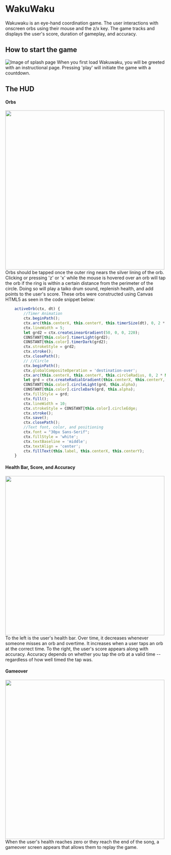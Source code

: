 # WakuWaku

Wakuwaku is an eye-hand coordination game. The user interactions with onscreen orbs using their mouse and the z/x key. The game tracks and displays the user's score, duration of gameplay, and accuracy. 

## How to start the game

![Image of splash page](https://i.imgur.com/ehkjykl.png)
When you first load Wakuwaku, you will be greeted with an instructional page. Pressing 'play' will initiate the game with a countdown.

## The HUD
#### Orbs
<img src="https://i.imgur.com/oNWDcyc.png" width="500" />
Orbs should be tapped once the outer ring nears the silver lining of the orb. Clicking  or pressing 'z' or 'x' while the mouse is hovered over an orb will tap the orb if the ring is within a certain distance from the perimeter of the circle. Doing so will play a taiko drum sound, replenish health, and add points to the user's score. These orbs were constructed using Canvas HTML5 as seen in the code snippet below:

```javascript
    activeOrb(ctx, dt) {
        //Timer Animation
        ctx.beginPath();
        ctx.arc(this.centerX, this.centerY, this.timerSize(dt), 0, 2 * Math.PI);
        ctx.lineWidth = 5;
        let grd2 = ctx.createLinearGradient(50, 0, 0, 220);
        CONSTANT[this.color].timerLight(grd2);
        CONSTANT[this.color].timerDark(grd2);
        ctx.strokeStyle = grd2;
        ctx.stroke();
        ctx.closePath();
        // //Circle
        ctx.beginPath();
        ctx.globalCompositeOperation = 'destination-over';
        ctx.arc(this.centerX, this.centerY, this.circleRadius, 0, 2 * Math.PI);
        let grd = ctx.createRadialGradient(this.centerX, this.centerY, this.circleRadius, this.centerX, this.centerY, 20);
        CONSTANT[this.color].circleLight(grd, this.alpha);
        CONSTANT[this.color].circleDark(grd, this.alpha);
        ctx.fillStyle = grd;
        ctx.fill();
        ctx.lineWidth = 10;
        ctx.strokeStyle = CONSTANT[this.color].circleEdge;
        ctx.stroke();
        ctx.save();
        ctx.closePath();
        //Text font, color, and positioning
        ctx.font = "30px Sans-Serif";
        ctx.fillStyle = 'white';
        ctx.textBaseline = 'middle';
        ctx.textAlign = 'center';
        ctx.fillText(this.label, this.centerX, this.centerY);
    }
  ```


#### Health Bar, Score, and Accuracy
<img src="https://i.imgur.com/f4nrhYL.png" width="500" />
To the left is the user's health bar. Over time, it decreases whenever someone misses an orb and overtime. It increases when a user taps an orb at the correct time. To the right, the user's score appears along with accuracy. Accuracy depends on whether you tap the orb at a valid time -- regardless of how well timed the tap was.



#### Gameover
<img src="https://i.imgur.com/O1yWG13.png" width="500" />
When the user's health reaches zero or they reach the end of the song, a gameover screen appears that allows them to replay the game.

